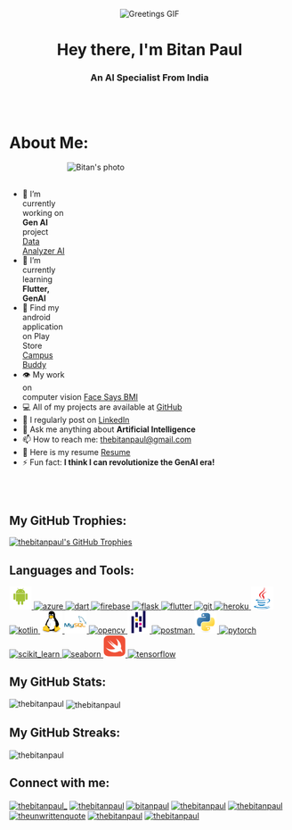 <p align="center">
    <img alt="Greetings GIF" width="4000" height="500"     src="https://camo.githubusercontent.com/130ffc354b6ee3c8c9e506276e598bf4e19ea7950df203dacf6aeee4fc543a50/68747470733a2f2f616e616c7974696373696e6469616d61672e636f6d2f77702d636f6e74656e742f75706c6f6164732f323031382f31322f646576656c6f7065722d6472696262626c652e676966">
</p>

<h1 align="center">Hey there, I'm Bitan Paul</h1>
<h3 align="center">An AI Specialist From India</h3>

<br><br> 

# About Me:

<img align="right" alt="Bitan's photo" width="400" height="400"
    src="https://github.com/user-attachments/assets/cb2ab442-4d4f-4d1d-9677-e1db92095d72"/>
<br><br>
<ul>
    <li>🔭 I’m currently working on <strong>Gen AI</strong> project <a href="https://dataanalyzerai.streamlit.app/">Data
            Analyzer AI</a></li>
    <li>🌱 I’m currently learning <strong>Flutter, GenAI</strong></li>
    <li>📱 Find my android application on Play Store <a
            href="https://play.google.com/store/apps/details?id=com.thebitanpaul.cubuddy&pli=1">Campus Buddy</a></li>
    <li>👁 My work on computer vision <a href="https://github.com/thebitanpaul/Face-Says-Bmi">Face Says BMI</a></li>
    <li>💻 All of my projects are available at <a href="https://github.com/thebitanpaul">GitHub</a></li>
    <li>📝 I regularly post on <a href="https://linkedin.com/in/thebitanpaul">LinkedIn</a></li>
    <li>💬 Ask me anything about <strong>Artificial Intelligence</strong></li>
    <li>📫 How to reach me: <a href="mailto:thebitanpaul@gmail.com">thebitanpaul@gmail.com</a></li>
    <li>📄 Here is my resume <a
            href="https://drive.google.com/drive/folders/1-hUcqcLcDq76lfxuBAEr54j08CVwuD8k?usp=sharing">Resume</a></li>
    <li>⚡ Fun fact: <strong>I think I can revolutionize the GenAI era!</strong></li>
</ul>

<br><br>

## My GitHub Trophies:

<p align="left"> <a href="https://github.com/ryo-ma/github-profile-trophy"><img src="https://github-profile-trophy.vercel.app/?username=thebitanpaul" alt="thebitanpaul's GitHub Trophies" /></a> </p>


## Languages and Tools:

<p align="left"> <a href="https://developer.android.com" target="_blank" rel="noreferrer"> <img src="https://raw.githubusercontent.com/devicons/devicon/master/icons/android/android-original-wordmark.svg" alt="android" width="40" height="40"/> </a> <a href="https://azure.microsoft.com/en-in/" target="_blank" rel="noreferrer"> <img src="https://www.vectorlogo.zone/logos/microsoft_azure/microsoft_azure-icon.svg" alt="azure" width="40" height="40"/> </a> <a href="https://dart.dev" target="_blank" rel="noreferrer"> <img src="https://www.vectorlogo.zone/logos/dartlang/dartlang-icon.svg" alt="dart" width="40" height="40"/> </a> <a href="https://firebase.google.com/" target="_blank" rel="noreferrer"> <img src="https://www.vectorlogo.zone/logos/firebase/firebase-icon.svg" alt="firebase" width="40" height="40"/> </a> <a href="https://flask.palletsprojects.com/" target="_blank" rel="noreferrer"> <img src="https://www.vectorlogo.zone/logos/pocoo_flask/pocoo_flask-icon.svg" alt="flask" width="40" height="40"/> </a> <a href="https://flutter.dev" target="_blank" rel="noreferrer"> <img src="https://www.vectorlogo.zone/logos/flutterio/flutterio-icon.svg" alt="flutter" width="40" height="40"/> </a> <a href="https://git-scm.com/" target="_blank" rel="noreferrer"> <img src="https://www.vectorlogo.zone/logos/git-scm/git-scm-icon.svg" alt="git" width="40" height="40"/> </a> <a href="https://heroku.com" target="_blank" rel="noreferrer"> <img src="https://www.vectorlogo.zone/logos/heroku/heroku-icon.svg" alt="heroku" width="40" height="40"/> </a> <a href="https://www.java.com" target="_blank" rel="noreferrer"> <img src="https://raw.githubusercontent.com/devicons/devicon/master/icons/java/java-original.svg" alt="java" width="40" height="40"/> </a> <a href="https://kotlinlang.org" target="_blank" rel="noreferrer"> <img src="https://www.vectorlogo.zone/logos/kotlinlang/kotlinlang-icon.svg" alt="kotlin" width="40" height="40"/> </a> <a href="https://www.linux.org/" target="_blank" rel="noreferrer"> <img src="https://raw.githubusercontent.com/devicons/devicon/master/icons/linux/linux-original.svg" alt="linux" width="40" height="40"/> </a> <a href="https://www.mysql.com/" target="_blank" rel="noreferrer"> <img src="https://raw.githubusercontent.com/devicons/devicon/master/icons/mysql/mysql-original-wordmark.svg" alt="mysql" width="40" height="40"/> </a> <a href="https://opencv.org/" target="_blank" rel="noreferrer"> <img src="https://www.vectorlogo.zone/logos/opencv/opencv-icon.svg" alt="opencv" width="40" height="40"/> </a> <a href="https://pandas.pydata.org/" target="_blank" rel="noreferrer"> <img src="https://raw.githubusercontent.com/devicons/devicon/2ae2a900d2f041da66e950e4d48052658d850630/icons/pandas/pandas-original.svg" alt="pandas" width="40" height="40"/> </a> <a href="https://postman.com" target="_blank" rel="noreferrer"> <img src="https://www.vectorlogo.zone/logos/getpostman/getpostman-icon.svg" alt="postman" width="40" height="40"/> </a> <a href="https://www.python.org" target="_blank" rel="noreferrer"> <img src="https://raw.githubusercontent.com/devicons/devicon/master/icons/python/python-original.svg" alt="python" width="40" height="40"/> </a> <a href="https://pytorch.org/" target="_blank" rel="noreferrer"> <img src="https://www.vectorlogo.zone/logos/pytorch/pytorch-icon.svg" alt="pytorch" width="40" height="40"/> </a> <a href="https://scikit-learn.org/" target="_blank" rel="noreferrer"> <img src="https://upload.wikimedia.org/wikipedia/commons/0/05/Scikit_learn_logo_small.svg" alt="scikit_learn" width="40" height="40"/> </a> <a href="https://seaborn.pydata.org/" target="_blank" rel="noreferrer"> <img src="https://seaborn.pydata.org/_images/logo-mark-lightbg.svg" alt="seaborn" width="40" height="40"/> </a> <a href="https://developer.apple.com/swift/" target="_blank" rel="noreferrer"> <img src="https://raw.githubusercontent.com/devicons/devicon/master/icons/swift/swift-original.svg" alt="swift" width="40" height="40"/> </a> <a href="https://www.tensorflow.org" target="_blank" rel="noreferrer"> <img src="https://www.vectorlogo.zone/logos/tensorflow/tensorflow-icon.svg" alt="tensorflow" width="40" height="40"/> </a> </p>

## My GitHub Stats:

<p><img align="left" src="https://github-readme-stats.vercel.app/api/top-langs?username=thebitanpaul&show_icons=true&locale=en&layout=compact&theme=transparent" alt="thebitanpaul" /></p>

<p>&nbsp;<img align="center" src="https://github-readme-stats.vercel.app/api?username=thebitanpaul&show_icons=true&locale=en&theme=transparent" alt="thebitanpaul" /></p>

## My GitHub Streaks:

<p><img align="center" src="https://github-readme-streak-stats.herokuapp.com/?user=thebitanpaul&theme=transparent" alt="thebitanpaul" /></p>


## Connect with me:

<p align="left">
<a href="https://twitter.com/thebitanpaul_" target="blank"><img align="center" src="https://raw.githubusercontent.com/rahuldkjain/github-profile-readme-generator/master/src/images/icons/Social/twitter.svg" alt="thebitanpaul_" height="30" width="40" /></a>
<a href="https://linkedin.com/in/thebitanpaul" target="blank"><img align="center" src="https://raw.githubusercontent.com/rahuldkjain/github-profile-readme-generator/master/src/images/icons/Social/linked-in-alt.svg" alt="thebitanpaul" height="30" width="40" /></a>
<a href="https://kaggle.com/bitanpaul" target="blank"><img align="center" src="https://raw.githubusercontent.com/rahuldkjain/github-profile-readme-generator/master/src/images/icons/Social/kaggle.svg" alt="bitanpaul" height="30" width="40" /></a>
<a href="https://fb.com/thebitanpaul" target="blank"><img align="center" src="https://raw.githubusercontent.com/rahuldkjain/github-profile-readme-generator/master/src/images/icons/Social/facebook.svg" alt="thebitanpaul" height="30" width="40" /></a>
<a href="https://instagram.com/thebitanpaul" target="blank"><img align="center" src="https://raw.githubusercontent.com/rahuldkjain/github-profile-readme-generator/master/src/images/icons/Social/instagram.svg" alt="thebitanpaul" height="30" width="40" /></a>
<a href="https://www.youtube.com/c/theunwrittenquote" target="blank"><img align="center" src="https://raw.githubusercontent.com/rahuldkjain/github-profile-readme-generator/master/src/images/icons/Social/youtube.svg" alt="theunwrittenquote" height="30" width="40" /></a>
<a href="https://www.hackerrank.com/thebitanpaul" target="blank"><img align="center" src="https://raw.githubusercontent.com/rahuldkjain/github-profile-readme-generator/master/src/images/icons/Social/hackerrank.svg" alt="thebitanpaul" height="30" width="40" /></a>
<a href="https://auth.geeksforgeeks.org/user/thebitanpaul" target="blank"><img align="center" src="https://raw.githubusercontent.com/rahuldkjain/github-profile-readme-generator/master/src/images/icons/Social/geeks-for-geeks.svg" alt="thebitanpaul" height="30" width="40" /></a>
</p>
